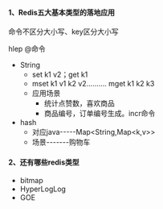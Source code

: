 #### 1、Redis五大基本类型的落地应用

命令不区分大小写、key区分大小写

hlep  @命令

- String
  - set k1 v2；get k1
  - mset k1 v1 k2 v2..........   mget k1 k2 k3
  - 应用场景
    - 统计点赞数，喜欢商品
    - 商品编号，订单编号生成。incr命令
- hash
  - 对应java-----Map<String,Map<k,v>>
  - 场景-------购物车

#### 2、还有哪些redis类型

- bitmap
- HyperLogLog
- GOE


